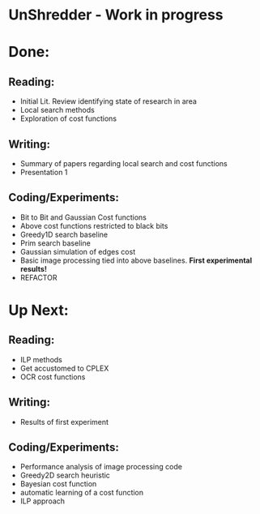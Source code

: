 UnShredder - Work in progress
==========

Done:
==
Reading:
--
* Initial Lit. Review identifying state of research in area
* Local search methods
* Exploration of cost functions

Writing:
--
* Summary of papers regarding local search and cost functions
* Presentation 1

Coding/Experiments:
--
* Bit to Bit and Gaussian Cost functions
* Above cost functions restricted to black bits
* Greedy1D search baseline
* Prim search baseline
* Gaussian simulation of edges cost
* Basic image processing tied into above baselines. **First experimental results!**
* REFACTOR

Up Next:
==
Reading:
--
* ILP methods
* Get accustomed to CPLEX
* OCR cost functions

Writing:
--
* Results of first experiment

Coding/Experiments:
--
* Performance analysis of image processing code
* Greedy2D search heuristic
* Bayesian cost function
* automatic learning of a cost function
* ILP approach
